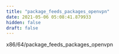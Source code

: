 ```yaml
---
title: "package_feeds_packages_openvpn"
date: 2021-05-06 05:08:41.879933
hidden: false
draft: false
---
```


x86/64/package_feeds_packages_openvpn

